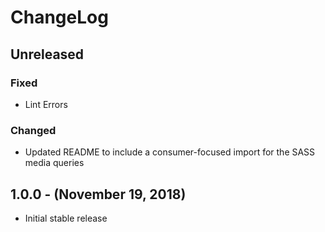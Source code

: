 ChangeLog
=========

Unreleased
----------
### Fixed
* Lint Errors

### Changed
* Updated README to include a consumer-focused import for the SASS media queries

1.0.0 - (November 19, 2018)
------------------
* Initial stable release
